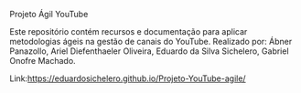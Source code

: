 Projeto Ágil YouTube

Este repositório contém recursos e documentação para aplicar metodologias ágeis na gestão de canais do YouTube. Realizado por: Ábner Panazollo, Ariel Diefenthaeler Oliveira, Eduardo da Silva Sichelero, Gabriel Onofre Machado.

Link:https://eduardosichelero.github.io/Projeto-YouTube-agile/
